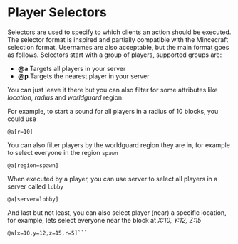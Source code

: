 [//]: # (TITLE:Selectors)
[//]: # (DESCRIPTION:Using selectors to specify which player groups should be affected by a command)
[//]: # (TAGS:@a,@p,playername,selector,selectors,target,targets,commands)

# Player Selectors
Selectors are used to specify to which clients an action should be executed. The selector format is inspired and partially compatible with the Mincecraft selection format. Usernames are also acceptable, but the main format goes as follows. Selectors start with a group of players, supported groups are:
 - **@a** Targets all players in your server
 - **@p** Targets the nearest player in your server
 
You can just leave it there but you can also filter for some attributes like *location*, *radius* and *worldguard* region.
 
For example, to start a sound for all players in a radius of 10 blocks, you could use
 ```
@a[r=10]
```

You can also filter players by the worldguard region they are in, for example to select everyone in the region `spawn`
```
@a[region=spawn]
```

When executed by a player, you can use server to select all players in a server called `lobby`
```
@a[server=lobby]
```

And last but not least, you can also select player (near) a specific location, for example, lets select everyone near the block at *X:10, Y:12, Z:15*
```
@a[x=10,y=12,z=15,r=5]```